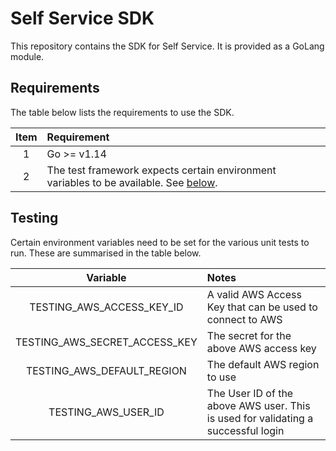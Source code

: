 # Self Service SDK

This repository contains the SDK for Self Service. It is provided as a GoLang module.


## Requirements

The table below lists the requirements to use the SDK.

| Item | Requirement |
| :---: | :--- |
| 1 | Go >= v1.14 |
| 2 | The test framework expects certain environment variables to be available. See [below](#testing). |


## Testing

Certain environment variables need to be set for the various unit tests to run. These are summarised in the table below.

| Variable | Notes |
| :---: | :--- |
| TESTING_AWS_ACCESS_KEY_ID | A valid AWS Access Key that can be used to connect to AWS |
| TESTING_AWS_SECRET_ACCESS_KEY | The secret for the above AWS access key |
| TESTING_AWS_DEFAULT_REGION | The default AWS region to use |
| TESTING_AWS_USER_ID | The User ID of the above AWS user. This is used for validating a successful login |
